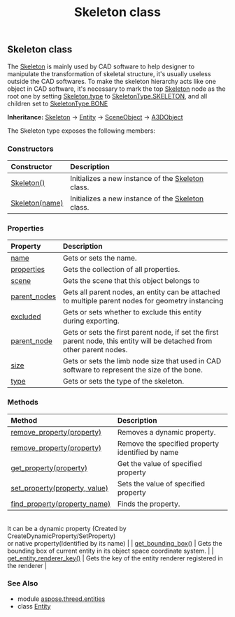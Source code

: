 ﻿---
title: Skeleton class
second_title: Aspose.3D for Python via .NET API References
description: 
type: docs
weight: 330
url: /python-net/aspose.threed.entities/skeleton/
is_root: false
---

## Skeleton class

The [Skeleton](/3d/python-net/aspose.threed.entities/skeleton) is mainly used by CAD software to help designer to manipulate the transformation of skeletal structure, it's usually useless outside the CAD softwares.
To make the skeleton hierarchy acts like one object in CAD software, it's necessary to mark the top [Skeleton](/3d/python-net/aspose.threed.entities/skeleton) node as the root one by setting [Skeleton.type](/3d/python-net/aspose.threed.entities/skeleton#type) to [SkeletonType.SKELETON](/3d/python-net/aspose.threed.entities/skeletontype#SKELETON),
and all children set to [SkeletonType.BONE](/3d/python-net/aspose.threed.entities/skeletontype#BONE)



**Inheritance:** [Skeleton](/3d/python-net/aspose.threed.entities/skeleton) → 
[Entity](/3d/python-net/aspose.threed/entity) → 
[SceneObject](/3d/python-net/aspose.threed/sceneobject) → 
[A3DObject](/3d/python-net/aspose.threed/a3dobject)



The Skeleton type exposes the following members:

### Constructors
| Constructor | Description |
| :- | :- |
| [Skeleton()](/3d/python-net/aspose.threed.entities/skeleton/__init__/#) | Initializes a new instance of the [Skeleton](/3d/python-net/aspose.threed.entities/skeleton) class. |
| [Skeleton(name)](/3d/python-net/aspose.threed.entities/skeleton/__init__/#str) | Initializes a new instance of the [Skeleton](/3d/python-net/aspose.threed.entities/skeleton) class. |


### Properties
| Property | Description |
| :- | :- |
| [name](/3d/python-net/aspose.threed.entities/skeleton/name) | Gets or sets the name. |
| [properties](/3d/python-net/aspose.threed.entities/skeleton/properties) | Gets the collection of all properties. |
| [scene](/3d/python-net/aspose.threed.entities/skeleton/scene) | Gets the scene that this object belongs to |
| [parent_nodes](/3d/python-net/aspose.threed.entities/skeleton/parent_nodes) | Gets all parent nodes, an entity can be attached to multiple parent nodes for geometry instancing |
| [excluded](/3d/python-net/aspose.threed.entities/skeleton/excluded) | Gets or sets whether to exclude this entity during exporting. |
| [parent_node](/3d/python-net/aspose.threed.entities/skeleton/parent_node) | Gets or sets the first parent node, if set the first parent node, this entity will be detached from other parent nodes. |
| [size](/3d/python-net/aspose.threed.entities/skeleton/size) | Gets or sets the limb node size that used in CAD software to represent the size of the bone. |
| [type](/3d/python-net/aspose.threed.entities/skeleton/type) | Gets or sets the type of the skeleton. |


### Methods
| Method | Description |
| :- | :- |
| [remove_property(property)](/3d/python-net/aspose.threed.entities/skeleton/remove_property/#Property) | Removes a dynamic property. |
| [remove_property(property)](/3d/python-net/aspose.threed.entities/skeleton/remove_property/#str) | Remove the specified property identified by name |
| [get_property(property)](/3d/python-net/aspose.threed.entities/skeleton/get_property/#str) | Get the value of specified property |
| [set_property(property, value)](/3d/python-net/aspose.threed.entities/skeleton/set_property/#str-any) | Sets the value of specified property |
| [find_property(property_name)](/3d/python-net/aspose.threed.entities/skeleton/find_property/#str) | Finds the property.<br/>It can be a dynamic property (Created by CreateDynamicProperty/SetProperty) <br/>or native property(Identified by its name) |
| [get_bounding_box()](/3d/python-net/aspose.threed.entities/skeleton/get_bounding_box/#) | Gets the bounding box of current entity in its object space coordinate system. |
| [get_entity_renderer_key()](/3d/python-net/aspose.threed.entities/skeleton/get_entity_renderer_key/#) | Gets the key of the entity renderer registered in the renderer |


### See Also

* module [aspose.threed.entities](../)
* class [Entity](/3d/python-net/aspose.threed.entities/entity)
